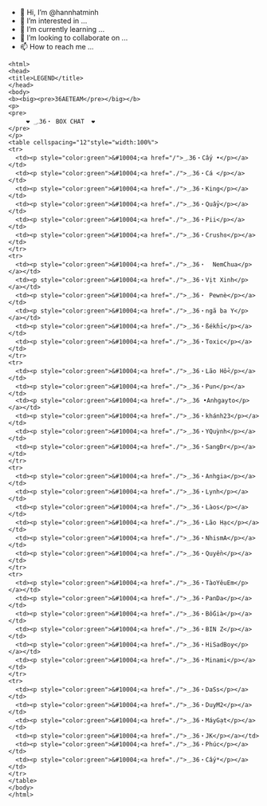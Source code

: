 - 👋 Hi, I’m @hannhatminh
- 👀 I’m interested in ...
- 🌱 I’m currently learning ...
- 💞️ I’m looking to collaborate on ...
- 📫 How to reach me ...

<!---
hannhatminh/hannhatminh is a ✨ special ✨ repository because its `README.md` (this file) appears on your GitHub profile.
You can click the Preview link to take a look at your changes.
--->
<!doctype html>
    <html>
    <head>
    <title>LEGEND</title>
    </head>
    <body>
    <b><big><pre>36AETEAM</pre></big></b>
    <p>
    <pre>
         ❤ ؄36・ BOX CHAT  ❤
    </pre>
    </p>
    <table cellspacing="12"style="width:100%">
    <tr>
      <td><p style="color:green">&#10004;<a href="/">؄36・Cấy •</p></a></td>
      <td><p style="color:green">&#10004;<a href="./">؄36・Cá </p></a></td>
      <td><p style="color:green">&#10004;<a href="./">؄36・King</p></a></td>
      <td><p style="color:green">&#10004;<a href="./">؄36・Quẩy</p></a></td>
      <td><p style="color:green">&#10004;<a href="./">؄36・Pii</p></a></td>
      <td><p style="color:green">&#10004;<a href="./">؄36・Crushɞ</p></a></td>
    </tr>
    <tr>
      <td><p style="color:green">&#10004;<a href="./">؄36・  NemChua</p></a></td>
      <td><p style="color:green">&#10004;<a href="./">؄36・Vịt Xinh</p></a></td>
      <td><p style="color:green">&#10004;<a href="./">؄36・ Pewnè</p></a></td>
      <td><p style="color:green">&#10004;<a href="./">؄36・ngã ba Y</p></a></td>
      <td><p style="color:green">&#10004;<a href="./">؄36・ßékɦỉ</p></a></td>
      <td><p style="color:green">&#10004;<a href="./">؄36・Toxic</p></a></td>
    </tr>
    <tr>
      <td><p style="color:green">&#10004;<a href="./">؄36・Lão Hổ</p></a></td>
      <td><p style="color:green">&#10004;<a href="./">؄36・Pun</p></a></td>
      <td><p style="color:green">&#10004;<a href="./">؄36 •Anhgayto</p></a></td>
      <td><p style="color:green">&#10004;<a href="./">؄36・khánh23</p></a></td>
      <td><p style="color:green">&#10004;<a href="./">؄36・YQuỳnh</p></a></td>
      <td><p style="color:green">&#10004;<a href="./">؄36・SangĐr</p></a></td>
    </tr>
    <tr>
      <td><p style="color:green">&#10004;<a href="./">؄36・Anhgia</p></a></td>
      <td><p style="color:green">&#10004;<a href="./">؄36・Lynh</p></a></td>
      <td><p style="color:green">&#10004;<a href="./">؄36・Làos</p></a></td>
      <td><p style="color:green">&#10004;<a href="./">؄36・Lão Hạc</p></a></td>
      <td><p style="color:green">&#10004;<a href="./">؄36・NhismA</p></a></td>
      <td><p style="color:green">&#10004;<a href="./">؄36・Quyền</p></a></td>
    </tr>
    <tr>
      <td><p style="color:green">&#10004;<a href="./">؄36・TàoYêuEm</p></a></td>
      <td><p style="color:green">&#10004;<a href="./">؄36・PanDa</p></a></td>
      <td><p style="color:green">&#10004;<a href="./">؄36・BốGià</p></a></td>
      <td><p style="color:green">&#10004;<a href="./">؄36・BIN Z</p></a></td>
      <td><p style="color:green">&#10004;<a href="./">؄36・HiSadBoy</p></a></td>
      <td><p style="color:green">&#10004;<a href="./">؄36・Minami</p></a></td>
    </tr>       
    <tr>
      <td><p style="color:green">&#10004;<a href="./">؄36・DaSs</p></a></td>
      <td><p style="color:green">&#10004;<a href="./">؄36・DuyM2</p></a></td>
      <td><p style="color:green">&#10004;<a href="./">؄36・MáyGạt</p></a></td>
      <td><p style="color:green">&#10004;<a href="./">؄36・JK</p></a></td>
      <td><p style="color:green">&#10004;<a href="./">؄36・Phúc</p></a></td>
      <td><p style="color:green">&#10004;<a href="./">؄36・Cấy*</p></a></td>
    </tr>
    </table>
    </body>
    </html>
